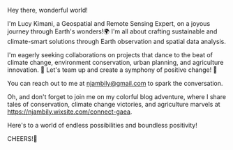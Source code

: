 Hey there, wonderful world! 

I'm Lucy Kimani, a Geospatial and Remote Sensing Expert, on a joyous journey through Earth's wonders!🌍
I'm all about crafting sustainable and climate-smart solutions through Earth observation and  spatial data analysis.

I'm eagerly seeking collaborations on projects that dance to the beat of climate change, environment conservation, urban planning, and agriculture innovation. 🌱
Let's team up and create a symphony of positive change! 🌟

You can reach out to me at njambily@gmail.com to spark the conversation.

Oh, and don't forget to join me on my colorful blog adventure, where I share tales of conservation, climate change victories, and agriculture marvels at https://njambily.wixsite.com/connect-gaea.

Here's to a world of endless possibilities and boundless positivity! 

CHEERS!🥂
<!---
lucykim-ConnectGaea/lucykim-ConnectGaea is a ✨ special ✨ repository because its `README.md` (this file) appears on your GitHub profile.
You can click the Preview link to take a look at your changes.
--->
